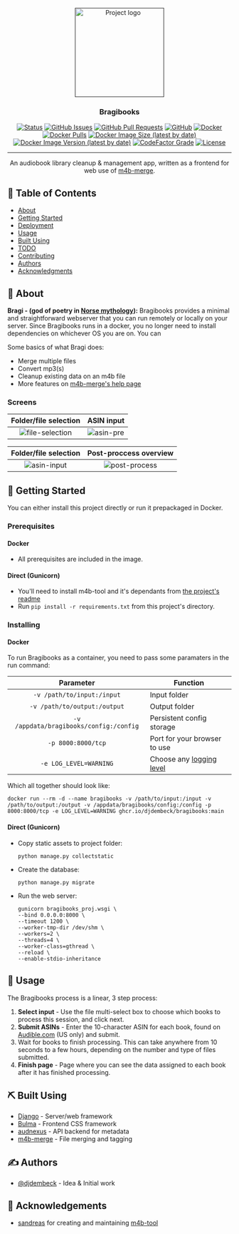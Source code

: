 <p align="center">
  <a href="" rel="noopener">
 <img width=200px height=200px src="../assets/logos/logo-horizontal.png?raw=true" alt="Project logo"></a>
</p>

<h3 align="center">Bragibooks</h3>

<div align="center">

[![Status](https://img.shields.io/badge/status-active-success.svg)]()
[![GitHub Issues](https://img.shields.io/github/issues/djdembeck/bragibooks.svg)](https://github.com/djdembeck/bragibooks/issues)
[![GitHub Pull Requests](https://img.shields.io/github/issues-pr/djdembeck/bragibooks.svg)](https://github.com/djdembeck/bragibooks/pulls)
[![GitHub](https://img.shields.io/github/license/djdembeck/bragibooks)](https://github.com/djdembeck/bragibooks/blob/develop/LICENSE)
[![Docker](https://github.com/djdembeck/bragibooks/actions/workflows/docker-publish.yml/badge.svg)](https://github.com/djdembeck/bragibooks/actions/workflows/docker-publish.yml)
[![Docker Pulls](https://img.shields.io/docker/pulls/djdembeck/bragibooks)](https://hub.docker.com/r/djdembeck/bragibooks)
[![Docker Image Size (latest by date)](https://img.shields.io/docker/image-size/djdembeck/bragibooks)](https://hub.docker.com/r/djdembeck/bragibooks)
[![Docker Image Version (latest by date)](https://img.shields.io/docker/v/djdembeck/bragibooks)](https://hub.docker.com/r/djdembeck/bragibooks)
[![CodeFactor Grade](https://img.shields.io/codefactor/grade/github/djdembeck/bragibooks)](https://www.codefactor.io/repository/github/djdembeck/bragibooks)
[![License](https://img.shields.io/github/license/djdembeck/bragibooks)](https://github.com/djdembeck/bragibooks/blob/develop/LICENSE)


</div>

---

<p align="center"> An audiobook library cleanup & management app, written as a frontend for web use of <a href="https://github.com/djdembeck/m4b-merge">m4b-merge</a>.
    <br> 
</p>

## 📝 Table of Contents

- [About](#about)
- [Getting Started](#getting_started)
- [Deployment](#deployment)
- [Usage](#usage)
- [Built Using](#built_using)
- [TODO](../TODO.md)
- [Contributing](../CONTRIBUTING.md)
- [Authors](#authors)
- [Acknowledgments](#acknowledgement)

## 🧐 About <a name = "about"></a>

**Bragi - (god of poetry in [Norse mythology](https://en.wikipedia.org/wiki/Bragi)):**
Bragibooks provides a minimal and straightforward webserver that you can run remotely or locally on your server. Since Bragibooks runs in a docker, you no longer need to install dependencies on whichever OS you are on. You can

Some basics of what Bragi does:
- Merge multiple files
- Convert mp3(s)
- Cleanup existing data on an m4b file
- More features on [m4b-merge's help page](https://github.com/djdembeck/m4b-merge)

### Screens

Folder/file selection             |  ASIN input
:-------------------------:|:-------------------------:
![file-selection](../assets/screens/file-selection.png)  |  ![asin-pre](../assets/screens/asin-pre.png)

Folder/file selection             |  Post-proccess overview
:-------------------------:|:-------------------------:
![asin-input](../assets/screens/asin-input.png)  |  ![post-process](../assets/screens/post-process.png)

## 🏁 Getting Started <a name = "getting_started"></a>

You can either install this project directly or run it prepackaged in Docker.

### Prerequisites

#### Docker
- All prerequisites are included in the image.

#### Direct (Gunicorn)
- You'll need to install m4b-tool and it's dependants from [the project's readme](https://github.com/sandreas/m4b-tool#installation)
- Run `pip install -r requirements.txt` from this project's directory.

### Installing

#### Docker
To run Bragibooks as a container, you need to pass some paramaters in the run command:

  | Parameter | Function |
  | :----: | --- |
  | `-v /path/to/input:/input` | Input folder |
  | `-v /path/to/output:/output` | Output folder |
  | `-v /appdata/bragibooks/config:/config` | Persistent config storage |
  | `-p 8000:8000/tcp` | Port for your browser to use |
  | `-e LOG_LEVEL=WARNING` | Choose any [logging level](https://www.loggly.com/ultimate-guide/python-logging-basics/) |


Which all together should look like: 

	docker run --rm -d --name bragibooks -v /path/to/input:/input -v /path/to/output:/output -v /appdata/bragibooks/config:/config -p 8000:8000/tcp -e LOG_LEVEL=WARNING ghcr.io/djdembeck/bragibooks:main

#### Direct (Gunicorn)
  - Copy static assets to  project folder:
    ```
    python manage.py collectstatic
    ```
  - Create the database:
    ```
    python manage.py migrate
    ```
  - Run the web server:
    ```
    gunicorn bragibooks_proj.wsgi \
    --bind 0.0.0.0:8000 \
    --timeout 1200 \
    --worker-tmp-dir /dev/shm \
    --workers=2 \
    --threads=4 \
    --worker-class=gthread \
    --reload \
    --enable-stdio-inheritance
    ```

## 🎈 Usage <a name="usage"></a>

The Bragibooks process is a linear, 3 step process:
1. __Select input__ - Use the file multi-select box to choose which books to process this session, and click next.
2. __Submit ASINs__ - Enter the 10-character ASIN for each book, found on [Audible.com](https://www.audible.com) (US only) and submit.
3. Wait for books to finish processing. This can take anywhere from 10 seconds to a few hours, depending on the number and type of files submitted.
4. __Finish page__ - Page where you can see the data assigned to each book after it has finished processing.

## ⛏️ Built Using <a name = "built_using"></a>

- [Django](https://www.djangoproject.com/) - Server/web framework
- [Bulma](https://bulma.io/) - Frontend CSS framework
- [audnexus](https://github.com/laxamentumtech/audnexus) - API backend for metadata
- [m4b-merge](https://github.com/djdembeck/m4b-merge) - File merging and tagging

## ✍️ Authors <a name = "authors"></a>

- [@djdembeck](https://github.com/djdembeck) - Idea & Initial work

## 🎉 Acknowledgements <a name = "acknowledgement"></a>

- [sandreas](https://github.com/sandreas) for creating and maintaining [m4b-tool](https://github.com/sandreas/m4b-tool)